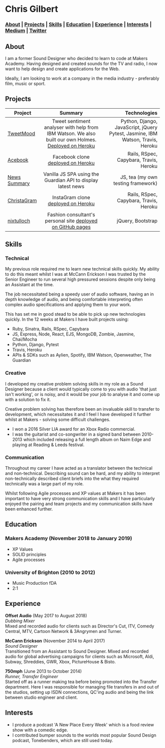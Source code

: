 # Chris Gilbert       

### [About](#About) | [Projects](#Projects) | [Skills](#Skills) |  [Education](#Education) | [Experience](#Experience) | [Interests](#Interests) | [Medium](https://medium.com/@chrisjgilbert) | [Twitter](https://twitter.com/_chrisjgilbert)  

## About

I am a former Sound Designer who decided to learn to code at Makers Academy. Having designed and created sounds for the TV and radio, I now want to help design and create applications for the Web.

Ideally, I am looking to work at a company in the media industry - preferably film, music or sport.

## Projects

| Project        | Summary           | Technologies  |
| ------------- |:-------------:| -----:|
| [TweetMood](https://github.com/chrisjgilbert/tweet_mood) | Tweet sentiment analyser with help from IBM Watson. We also built our own Holmes. [Deployed on Heroku](https://tweet-mood.herokuapp.com/) | Python, Django, JavaScript, jQuery Pytest, Jasmine, IBM Watson, Travis, Heroku |
| [Acebook](https://github.com/chrisjgilbert/acebook-floppy-disk) | Facebook clone [deployed on Heroku](https://aqueous-wave-77193.herokuapp.com/) |   Rails, RSpec, Capybara, Travis, Heroku |
| [News Summary](https://github.com/chrisjgilbert/news-summary-challenge) | Vanilla JS SPA using the Guardian API to display latest news | JS, tea (my own testing framework) |
| [ChristaGram](https://github.com/chrisjgilbert/instagram-challenge) | InstaGram clone [deployed on Heroku](https://quiet-spire-51096.herokuapp.com/) | Rails, RSpec, Capybara, Travis, Heroku |
| [nixtulloch](https://chrisjgilbert.github.io/) | Fashion consultant's personal site [deployed on GitHub pages](https://chrisjgilbert.github.io/) | jQuery, Bootstrap |

## Skills

### Technical

My previous role required me to learn new technical skills quickly. My ability to do this meant whilst I was at McCann Erickson I was trusted by the Senior Engineer to run several high pressured sessions despite only being an Assistant at the time.

The job necessitated being a speedy user of audio software, having an in depth knowledge of audio, and being comfortable interpreting often complex audio specifications and applying them to your work.

This has set me in good stead to be able to pick up new technologies quickly. In the 12 weeks at Makers I have built projects using:

* Ruby, Sinatra, Rails, RSpec, Capybara
* JS, Express, Node, React, EJS, MongoDB, Zombie, Jasmine, Chai/Mocha
* Python, Django, Pytest
* Travis, Heroku
* APIs & SDKs such as Aylien, Spotify, IBM Watson, Openweather, The Guardian

### Creative

I developed my creative problem solving skills in my role as a Sound Designer because a client would typically come to you with audio 'that just isn't working', or is noisy, and it would be your job to analyse it and come up with a solution to fix it.

Creative problem solving has therefore been an invaluable skill to transfer to development, which necessitates it and I feel I have developed it further whilst at Makers - solving some difficult challenges.

* I won a 2016 Silver LIA award for an Xbox Radio commercial.
* I was the guitarist and co-songwriter in a signed band between 2010-2013 which included releasing a full length album on Naim Edge and playing at Reading & Leeds festival.

### Communication

Throughout my career I have acted as a translator between the technical and non-technical. Describing sound can be hard, and my ability to interpret non-technically described client briefs into the what they required technically was a large part of my role.

Whilst following Agile processes and XP values at Makers it has been important to have very strong communication skills and I have particularly enjoyed the pairing and team projects and my communication skills have been enhanced further.

## Education

### Makers Academy (November 2018 to January 2019)

- XP Values
- SOLID principles
- Agile processes

### University of Brighton (2010 to 2012)

- Music Production fDA
- 2:1

## Experience

**Offset Audio** (May 2017 to August 2018)    
*Dubbing Mixer*  
Mixed and recorded audio for clients such as Director's Cut, ITV, Comedy Central, MTV, Cartoon Network & 3Angrymen and Turner.

**McCann Erickson** (November 2014 to April 2017)   
*Sound Designer*  
Transitioned from an Assistant to Sound Designer. Mixed and recorded audio for global advertising campaigns for clients such as Microsoft, Aldi, Subway, Shreddies, GWR, Xbox, PictureHouse & Bisto.

**750mph** (June 2013 to October 2014)   
*Runner, Transfer Engineer*  
Started off as a runner making tea before being promoted into the Transfer department. Here I was responsible for managing file transfers in and out of the studios, setting up ISDN connections, QC'ing audio and being the link between studio engineer and client.

## Interests
- I produce a podcast 'A New Place Every Week' which is a food review show with a comedic edge.
- I contributed bumper sounds to the worlds most popular Sound Design podcast, Tonebenders, which are still used today.
